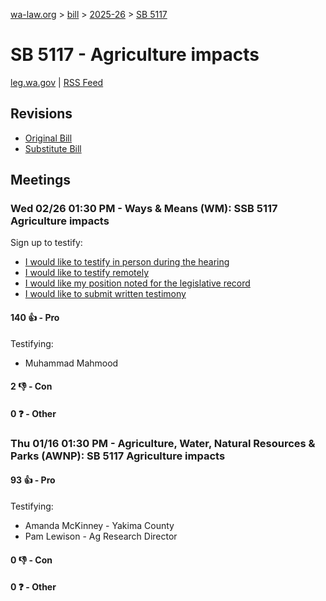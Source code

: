 [wa-law.org](/) > [bill](/bill/) > [2025-26](/bill/2025-26/) > [SB 5117](/bill/2025-26/sb/5117/)

# SB 5117 - Agriculture impacts
[leg.wa.gov](https://app.leg.wa.gov/billsummary?BillNumber=5117&Year=2025&Initiative=false) | [RSS Feed](./rss.xml)

## Revisions
* [Original Bill](1/)
* [Substitute Bill](S/)

## Meetings
### Wed 02/26 01:30 PM - Ways & Means (WM): SSB 5117 Agriculture impacts
Sign up to testify:
* [I would like to testify in person during the hearing](https://app.leg.wa.gov/csi/Testifier/Add?chamber=House&mId=32889&aId=164981&caId=26189&tId=1)
* [I would like to testify remotely](https://app.leg.wa.gov/csi/Testifier/Add?chamber=House&mId=32889&aId=164981&caId=26189&tId=2)
* [I would like my position noted for the legislative record](https://app.leg.wa.gov/csi/Testifier/Add?chamber=House&mId=32889&aId=164981&caId=26189&tId=3)
* [I would like to submit written testimony](https://app.leg.wa.gov/csi/Testifier/Add?chamber=House&mId=32889&aId=164981&caId=26189&tId=4)

#### 140 👍 - Pro
Testifying:
* Muhammad Mahmood

#### 2 👎 - Con

#### 0 ❓ - Other

### Thu 01/16 01:30 PM - Agriculture, Water, Natural Resources & Parks (AWNP): SB 5117 Agriculture impacts
#### 93 👍 - Pro
Testifying:
* Amanda McKinney - Yakima County
* Pam Lewison - Ag Research Director

#### 0 👎 - Con

#### 0 ❓ - Other

